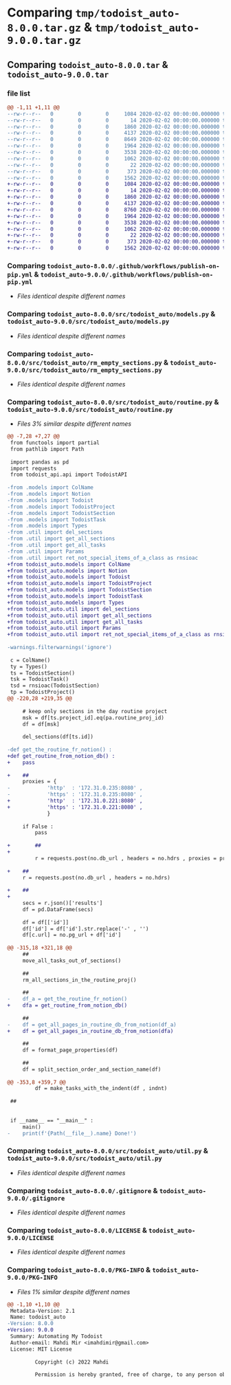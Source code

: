# Comparing `tmp/todoist_auto-8.0.0.tar.gz` & `tmp/todoist_auto-9.0.0.tar.gz`

## Comparing `todoist_auto-8.0.0.tar` & `todoist_auto-9.0.0.tar`

### file list

```diff
@@ -1,11 +1,11 @@
--rw-r--r--   0        0        0     1084 2020-02-02 00:00:00.000000 todoist_auto-8.0.0/.github/workflows/publish-on-pip.yml
--rw-r--r--   0        0        0       14 2020-02-02 00:00:00.000000 todoist_auto-8.0.0/src/todoist_auto/__init__.py
--rw-r--r--   0        0        0     1860 2020-02-02 00:00:00.000000 todoist_auto-8.0.0/src/todoist_auto/models.py
--rw-r--r--   0        0        0     4137 2020-02-02 00:00:00.000000 todoist_auto-8.0.0/src/todoist_auto/rm_empty_sections.py
--rw-r--r--   0        0        0     8649 2020-02-02 00:00:00.000000 todoist_auto-8.0.0/src/todoist_auto/routine.py
--rw-r--r--   0        0        0     1964 2020-02-02 00:00:00.000000 todoist_auto-8.0.0/src/todoist_auto/util.py
--rw-r--r--   0        0        0     3538 2020-02-02 00:00:00.000000 todoist_auto-8.0.0/.gitignore
--rw-r--r--   0        0        0     1062 2020-02-02 00:00:00.000000 todoist_auto-8.0.0/LICENSE
--rw-r--r--   0        0        0       22 2020-02-02 00:00:00.000000 todoist_auto-8.0.0/README.md
--rw-r--r--   0        0        0      373 2020-02-02 00:00:00.000000 todoist_auto-8.0.0/pyproject.toml
--rw-r--r--   0        0        0     1562 2020-02-02 00:00:00.000000 todoist_auto-8.0.0/PKG-INFO
+-rw-r--r--   0        0        0     1084 2020-02-02 00:00:00.000000 todoist_auto-9.0.0/.github/workflows/publish-on-pip.yml
+-rw-r--r--   0        0        0       14 2020-02-02 00:00:00.000000 todoist_auto-9.0.0/src/todoist_auto/__init__.py
+-rw-r--r--   0        0        0     1860 2020-02-02 00:00:00.000000 todoist_auto-9.0.0/src/todoist_auto/models.py
+-rw-r--r--   0        0        0     4137 2020-02-02 00:00:00.000000 todoist_auto-9.0.0/src/todoist_auto/rm_empty_sections.py
+-rw-r--r--   0        0        0     8760 2020-02-02 00:00:00.000000 todoist_auto-9.0.0/src/todoist_auto/routine.py
+-rw-r--r--   0        0        0     1964 2020-02-02 00:00:00.000000 todoist_auto-9.0.0/src/todoist_auto/util.py
+-rw-r--r--   0        0        0     3538 2020-02-02 00:00:00.000000 todoist_auto-9.0.0/.gitignore
+-rw-r--r--   0        0        0     1062 2020-02-02 00:00:00.000000 todoist_auto-9.0.0/LICENSE
+-rw-r--r--   0        0        0       22 2020-02-02 00:00:00.000000 todoist_auto-9.0.0/README.md
+-rw-r--r--   0        0        0      373 2020-02-02 00:00:00.000000 todoist_auto-9.0.0/pyproject.toml
+-rw-r--r--   0        0        0     1562 2020-02-02 00:00:00.000000 todoist_auto-9.0.0/PKG-INFO
```

### Comparing `todoist_auto-8.0.0/.github/workflows/publish-on-pip.yml` & `todoist_auto-9.0.0/.github/workflows/publish-on-pip.yml`

 * *Files identical despite different names*

### Comparing `todoist_auto-8.0.0/src/todoist_auto/models.py` & `todoist_auto-9.0.0/src/todoist_auto/models.py`

 * *Files identical despite different names*

### Comparing `todoist_auto-8.0.0/src/todoist_auto/rm_empty_sections.py` & `todoist_auto-9.0.0/src/todoist_auto/rm_empty_sections.py`

 * *Files identical despite different names*

### Comparing `todoist_auto-8.0.0/src/todoist_auto/routine.py` & `todoist_auto-9.0.0/src/todoist_auto/routine.py`

 * *Files 3% similar despite different names*

```diff
@@ -7,28 +7,27 @@
 from functools import partial
 from pathlib import Path
 
 import pandas as pd
 import requests
 from todoist_api.api import TodoistAPI
 
-from .models import ColName
-from .models import Notion
-from .models import Todoist
-from .models import TodoistProject
-from .models import TodoistSection
-from .models import TodoistTask
-from .models import Types
-from .util import del_sections
-from .util import get_all_sections
-from .util import get_all_tasks
-from .util import Params
-from .util import ret_not_special_items_of_a_class as rnsioac
+from todoist_auto.models import ColName
+from todoist_auto.models import Notion
+from todoist_auto.models import Todoist
+from todoist_auto.models import TodoistProject
+from todoist_auto.models import TodoistSection
+from todoist_auto.models import TodoistTask
+from todoist_auto.models import Types
+from todoist_auto.util import del_sections
+from todoist_auto.util import get_all_sections
+from todoist_auto.util import get_all_tasks
+from todoist_auto.util import Params
+from todoist_auto.util import ret_not_special_items_of_a_class as rnsioac
 
-warnings.filterwarnings('ignore')
 
 c = ColName()
 ty = Types()
 ts = TodoistSection()
 tsk = TodoistTask()
 tsd = rnsioac(TodoistSection)
 tp = TodoistProject()
@@ -220,28 +219,35 @@
 
     # keep only sections in the day routine project
     msk = df[ts.project_id].eq(pa.routine_proj_id)
     df = df[msk]
 
     del_sections(df[ts.id])
 
-def get_the_routine_fr_notion() :
+def get_routine_from_notion_db() :
+    pass
 
+    ##
     proxies = {
-            'http'  : '172.31.0.235:8080' ,
-            'https' : '172.31.0.235:8080' ,
+            'http'  : '172.31.0.221:8080' ,
+            'https' : '172.31.0.221:8080' ,
             }
 
     if False :
         pass
 
+        ##
+
         r = requests.post(no.db_url , headers = no.hdrs , proxies = proxies)
 
+    ##
     r = requests.post(no.db_url , headers = no.hdrs)
 
+    ##
+
     secs = r.json()['results']
     df = pd.DataFrame(secs)
 
     df = df[['id']]
     df['id'] = df['id'].str.replace('-' , '')
     df[c.url] = no.pg_url + df['id']
 
@@ -315,18 +321,18 @@
     ##
     move_all_tasks_out_of_sections()
 
     ##
     rm_all_sections_in_the_routine_proj()
 
     ##
-    df_a = get_the_routine_fr_notion()
+    dfa = get_routine_from_notion_db()
 
     ##
-    df = get_all_pages_in_routine_db_from_notion(df_a)
+    df = get_all_pages_in_routine_db_from_notion(dfa)
 
     ##
     df = format_page_properties(df)
 
     ##
     df = split_section_order_and_section_name(df)
 
@@ -353,8 +359,7 @@
         df = make_tasks_with_the_indent(df , indnt)
 
 ##
 
 
 if __name__ == "__main__" :
     main()
-    print(f'{Path(__file__).name} Done!')
```

### Comparing `todoist_auto-8.0.0/src/todoist_auto/util.py` & `todoist_auto-9.0.0/src/todoist_auto/util.py`

 * *Files identical despite different names*

### Comparing `todoist_auto-8.0.0/.gitignore` & `todoist_auto-9.0.0/.gitignore`

 * *Files identical despite different names*

### Comparing `todoist_auto-8.0.0/LICENSE` & `todoist_auto-9.0.0/LICENSE`

 * *Files identical despite different names*

### Comparing `todoist_auto-8.0.0/PKG-INFO` & `todoist_auto-9.0.0/PKG-INFO`

 * *Files 1% similar despite different names*

```diff
@@ -1,10 +1,10 @@
 Metadata-Version: 2.1
 Name: todoist_auto
-Version: 8.0.0
+Version: 9.0.0
 Summary: Automating My Todoist
 Author-email: Mahdi Mir <imahdimir@gmail.com>
 License: MIT License
         
         Copyright (c) 2022 Mahdi
         
         Permission is hereby granted, free of charge, to any person obtaining a copy
```


